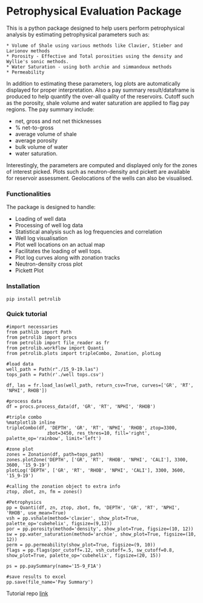 # Petrophysical Evaluation Package

This is a python package designed to help users perform petrophysical analysis by estimating petrophysical parameters such as:
```
* Volume of Shale using various methods like Clavier, Stieber and Larionov methods
* Porosity - Effective and Total porosities using the density and Wyllie's sonic methods.
* Water Saturation - using both archie and simmandoux methods
* Permeability
```

In addition to estimating these parameters, log plots are automatically displayed for proper interpretation. Also a pay summary result/dataframe is produced to help quantify the over-all quality of the reservoirs. Cutoff such as the porosity, shale volume and water saturation are applied to flag pay regions. The pay summary include:

* net, gross and not net thicknesses
* % net-to-gross 
* average volume of shale
* average porosity
* bulk volume of water
* water saturation.

Interestingly, the parameters are computed and displayed only for the zones of interest picked. Plots such as neutron-density and pickett are available for reservoir assessment. Geolocations of the wells can also be visualised.

### Functionalities

The package is designed to handle:

* Loading of well data
* Processing of well log data
* Statistical analysis such as log frequencies and correlation
* Well log visualisation 
* Plot well locations on an actual map
* Facilitates the loading of well tops.
* Plot log curves along with zonation tracks
* Neutron-density cross plot
* Pickett Plot

### Installation

```
pip install petrolib
```


### Quick tutorial
```
#import necessaries
from pathlib import Path
from petrolib import procs
from petrolib import file_reader as fr
from petrolib.workflow import Quanti
from petrolib.plots import tripleCombo, Zonation, plotLog

#load data
well_path = Path(r"./15_9-19.las")
tops_path = Path(r'./well tops.csv')

df, las = fr.load_las(well_path, return_csv=True, curves=['GR', 'RT', 'NPHI', RHOB'])

#process data
df = procs.process_data(df, 'GR', 'RT', 'NPHI', 'RHOB')

#triple combo
%matplotlib inline
tripleCombo(df, 'DEPTH', 'GR', 'RT', 'NPHI', 'RHOB', ztop=3300,
               zbot=3450, res_thres=10, fill='right', palette_op='rainbow', limit='left')
               
#zone plot
zones = Zonation(df, path=tops_path)
zones.plotZone('DEPTH', ['GR', 'RT', 'RHOB', 'NPHI', 'CALI'], 3300, 3600, '15_9-19')
plotLog('DEPTH', ['GR', 'RT', 'RHOB', 'NPHI', 'CALI'], 3300, 3600, '15_9-19')

#calling the zonation object to extra info
ztop, zbot, zn, fm = zones()

#Petrophysics
pp = Quanti(df, zn, ztop, zbot, fm, 'DEPTH', 'GR', 'RT', 'NPHI', 'RHOB', use_mean=True)
vsh = pp.vshale(method='clavier', show_plot=True, palette_op='cubehelix', figsize=(9,12))
por = pp.porosity(method='density', show_plot=True, figsize=(10, 12))
sw = pp.water_saturation(method='archie', show_plot=True, figsize=(10, 12))
perm = pp.permeability(show_plot=True, figsize=(9, 10))
flags = pp.flags(por_cutoff=.12, vsh_cutoff=.5, sw_cutoff=0.8, show_plot=True, palette_op='cubehelix', figsize=(20, 15))

ps = pp.paySummary(name='15-9_F1A')

#save results to excel
pp.save(file_name='Pay Summary')
```

Tutorial repo [link](https://github.com/joshua-atolagbe/tutorials)

